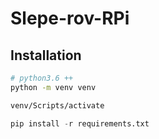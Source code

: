 # Slepe-rov-RPi

## Installation

```bash
# python3.6 ++
python -m venv venv

venv/Scripts/activate
```

```python
pip install -r requirements.txt
```


